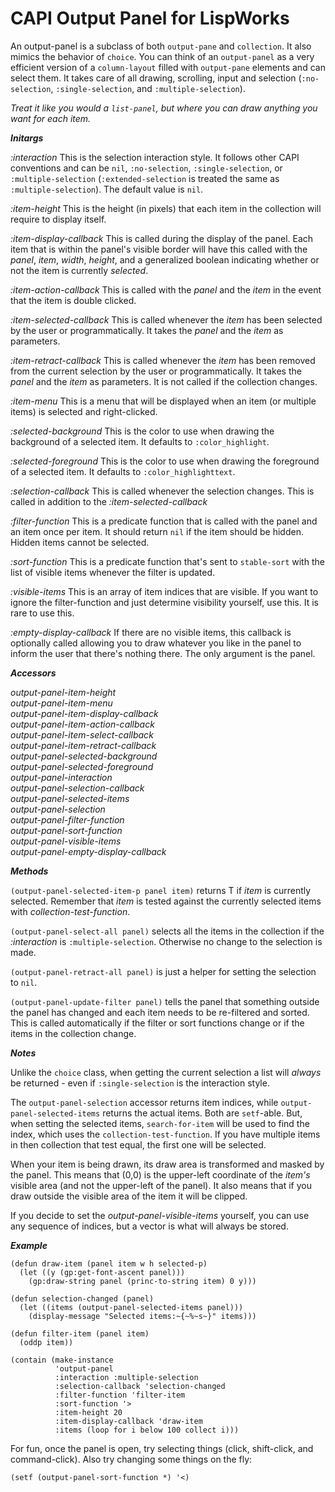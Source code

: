 # CAPI Output Panel for LispWorks

An output-panel is a subclass of both `output-pane` and `collection`. It also mimics the behavior of `choice`. You can think of an `output-panel` as a very efficient version of a `column-layout` filled with `output-pane` elements and can select them. It takes care of all drawing, scrolling, input  and selection (`:no-selection`, `:single-selection`, and `:multiple-selection`). 

*Treat it like you would a `list-panel`, but where you can draw anything you want for each item.*

***Initargs***

*:interaction* This is the selection interaction style. It follows other CAPI conventions and can be `nil`, `:no-selection`, `:single-selection`, or `:multiple-selection` (`:extended-selection` is treated the same as `:multiple-selection`). The default value is `nil`.

*:item-height* This is the height (in pixels) that each item in the collection will require to display itself.

*:item-display-callback* This is called during the display of the panel. Each item that is within the panel's visible border will have this called with the *panel*, *item*, *width*, *height*, and a generalized boolean indicating whether or not the item is currently *selected*.

*:item-action-callback* This is called with the *panel* and the *item* in the event that the item is double clicked.

*:item-selected-callback* This is called whenever the *item* has been selected by the user or programmatically. It takes the *panel* and the *item* as parameters.

*:item-retract-callback* This is called whenever the *item* has been removed from the current selection by the user or programmatically. It takes the *panel* and the *item* as parameters. It is not called if the collection changes.

*:item-menu* This is a menu that will be displayed when an item (or multiple items) is selected and right-clicked.

*:selected-background* This is the color to use when drawing the background of a selected item. It defaults to `:color_highlight`.

*:selected-foreground* This is the color to use when drawing the foreground of a selected item. It defaults to `:color_highlighttext`.

*:selection-callback* This is called whenever the selection changes. This is called in addition to the *:item-selected-callback*

*:filter-function* This is a predicate function that is called with the panel and an item once per item. It should return `nil` if the item should be hidden. Hidden items cannot be selected.

*:sort-function* This is a predicate function that's sent to `stable-sort` with the list of visible items whenever the filter is updated.

*:visible-items* This is an array of item indices that are visible. If you want to ignore the filter-function and just determine visibility yourself, use this. It is rare to use this.

*:empty-display-callback* If there are no visible items, this callback is optionally called allowing you to draw whatever you like in the panel to inform the user that there's nothing there. The only argument is the panel.

***Accessors***

*output-panel-item-height*<br/>
*output-panel-item-menu*<br/>
*output-panel-item-display-callback*<br/>
*output-panel-item-action-callback*<br/>
*output-panel-item-select-callback*<br/>
*output-panel-item-retract-callback*<br/>
*output-panel-selected-background*<br/>
*output-panel-selected-foreground*<br/>
*output-panel-interaction*<br/>
*output-panel-selection-callback*<br/>
*output-panel-selected-items*<br/>
*output-panel-selection*<br/>
*output-panel-filter-function*<br/>
*output-panel-sort-function*<br/>
*output-panel-visible-items*<br/>
*output-panel-empty-display-callback*

***Methods***

`(output-panel-selected-item-p panel item)` returns T if *item* is currently selected. Remember that *item* is tested against the currently selected items with *collection-test-function*.

`(output-panel-select-all panel)` selects all the items in the collection if the *:interaction* is `:multiple-selection`. Otherwise no change to the selection is made.

`(output-panel-retract-all panel)` is just a helper for setting the selection to `nil`.

`(output-panel-update-filter panel)` tells the panel that something outside the panel has changed and each item needs to be re-filtered and sorted. This is called automatically if the filter or sort functions change or if the items in the collection change.

***Notes***

Unlike the `choice` class, when getting the current selection a list will *always* be returned - even if `:single-selection` is the interaction style.

The `output-panel-selection` accessor returns item indices, while `output-panel-selected-items` returns the actual items. Both are `setf`-able. But, when setting the selected items, `search-for-item` will be used to find the index, which uses the `collection-test-function`. If you have multiple items in then collection that test equal, the first one will be selected.

When your item is being drawn, its draw area is transformed and masked by the panel. This means that (0,0) is the upper-left coordinate of the *item's* visible area (and not the upper-left of the panel). It also means that if you draw outside the visible area of the item it will be clipped.

If you decide to set the *output-panel-visible-items* yourself, you can use any sequence of indices, but a vector is what will always be stored.

***Example***

	(defun draw-item (panel item w h selected-p)
	  (let ((y (gp:get-font-ascent panel)))
		(gp:draw-string panel (princ-to-string item) 0 y)))
	
	(defun selection-changed (panel)
	  (let ((items (output-panel-selected-items panel)))
	    (display-message "Selected items:~{~%~s~}" items)))
	
	(defun filter-item (panel item)
	  (oddp item))
		
	(contain (make-instance
	          'output-panel
	          :interaction :multiple-selection
	          :selection-callback 'selection-changed
	          :filter-function 'filter-item
	          :sort-function '>
	          :item-height 20
	          :item-display-callback 'draw-item
	          :items (loop for i below 100 collect i)))

For fun, once the panel is open, try selecting things (click, shift-click, and command-click). Also try changing some things on the fly:

	(setf (output-panel-sort-function *) '<)


